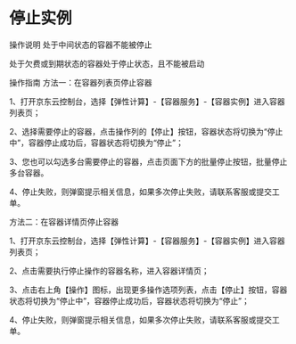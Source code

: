 
# 停止实例

操作说明
处于中间状态的容器不能被停止

处于欠费或到期状态的容器处于停止状态，且不能被启动

操作指南
方法一：在容器列表页停止容器

1、打开京东云控制台，选择【弹性计算】-【容器服务】-【容器实例】进入容器列表页；

2、选择需要停止的容器，点击操作列的【停止】按钮，容器状态将切换为“停止中”，容器停止成功后，容器状态将切换为“停止”；

3、您也可以勾选多台需要停止的容器，点击页面下方的批量停止按钮，批量停止多台容器。

4、停止失败，则弹窗提示相关信息，如果多次停止失败，请联系客服或提交工单。

 

方法二：在容器详情页停止容器 

1、打开京东云控制台，选择【弹性计算】-【容器服务】-【容器实例】进入容器列表页； 

2、点击需要执行停止操作的容器名称，进入容器详情页； 

3、点击右上角【操作】图标，出现更多操作选项列表，点击【停止】按钮，容器状态将切换为“停止中”，容器停止成功后，容器状态将切换为“停止”； 

4、停止失败，则弹窗提示相关信息，如果多次停止失败，请联系客服或提交工单。